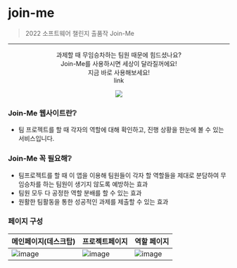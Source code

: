 # join-me

> 2022 소프트웨어 챌린지 출품작 Join-Me
---
<p align="center">과제할 때 무임승차하는 팀원 때문에 힘드셨나요?<br/> Join-Me를 사용하시면 세상이 달라질꺼에요!<br/>지금 바로 사용해보세요!<br/>link<p/>
<p align="center"><img src = "https://user-images.githubusercontent.com/90046611/201479710-8dc4c6c4-c1eb-4224-a858-d97dad2a3ebe.png"/><p/>

### Join-Me 웹사이트란❔
- 팀 프로젝트를 할 때 각자의 역할에 대해 확인하고, 진행 상황을 한눈에 볼 수 있는 서비스입니다.

### Join-Me 꼭 필요해❔
- 팀프로젝트를 할 때 이 앱을 이용해 팀원들이 각자 할 역할들을 제대로 분담하여 무임승차를 하는 팀원이 생기지 않도록 예방하는 효과
- 팀원 모두 다 공정한 역할 분배를 할 수 있는 효과
- 원활한 팀활동을 통한 성공적인 과제를 제출할 수 있는 효과

### 페이지 구성
|메인페이지(데스크탑)| 프로젝트페이지 | 역할 페이지 |
|------|---|---|
|![image](https://user-images.githubusercontent.com/90046611/201480791-5006d0e5-d005-4b2c-af2f-53c75b352376.png)|![image](https://user-images.githubusercontent.com/90046611/201480817-31d66467-414f-470f-8617-8239cb93b3eb.png)|![image](https://user-images.githubusercontent.com/90046611/201480832-f59a9040-5963-42ec-923d-9d32a2df209a.png)|


